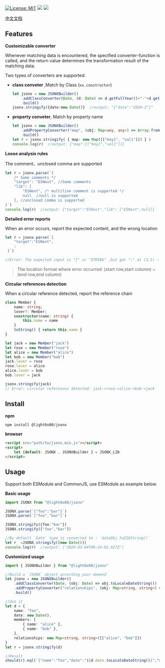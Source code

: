 [![License: MIT](https://img.shields.io/badge/License-MIT-yellow.svg)](https://opensource.org/licenses/MIT)  <a href="https://travis-ci.com/light0x00/jsonx"><img src="https://travis-ci.com/light0x00/jsonx.svg?branch=master"></a>  <a href="https://www.npmjs.com/package/@light0x00/jsonx"><img src="https://img.shields.io/npm/v/@light0x00/jsonx"></a>

[中文文档](./README.zh.md)

## Features

**Customizable converter**

Whenever matching data is encountered,  the specified converter-function is called,  and the return value determines the transformation result of the matching data.

Two types of converters are supported:

- **class conveter** ,Match by Class (`xx.constructor`)
	```ts
	let jsonx = new JSONXBuilder()
		.addClassConverter(Date, (d: Date) => d.getFullYear()+"-"+d.getMonth())
		.build()
	jsonx.stringify({date:new Date()}  //output: "{"date":"2020-2"}"
	```
- **property conveter**, Match by property name

	```ts
	let jsonx = new JSONXBuilder()
		.addPropertyConverter("map", (obj: Map<any, any>) => Array.from(obj.entries()))
		.build()
	let r = jsonx.stringify( { map: new Map([["key1", "val1"]]) } )
	console.log(r)  //output: {"map":[["key1","val1"]]}
	```

**Loose analysis  rules**

The comment、unclosed comma are supported

```ts
let r = jsonx.parse(`{
	/* Some comments */
	"target": "ESNext", //Some comments
	"lib": [
		"ESNext", /* multiline comment is supported */
		null  //null is supported
	], //unclosed comma is supported
}`)
console.log(r)  //output: {"target":"ESNext","lib": ["ESNext",null]}
```

**Detailed error reports**

When an error occurs, report the expected content, and the wrong location

```ts
let r = jsonx.parse(`{
	"target":"ESNext",
	:
 }`)

//Error: The expected input is "}" or "STRING" ,but got ":" at (3,1) ~ (3,2)
```

> The location format where error occurred: (start row,start column) ~ (end row,end column)


**Circular references detection**

When a circular reference detected, report the reference chain

```ts
class Member {
	name: string;
	lover?: Member;
	constructor(name: string) {
		this.name = name
	}
	toString() { return this.name }
}

let jack = new Member("jack")
let rose = new Member("rose")
let alice = new Member("alice")
let bob = new Member("bob")
jack.lover = rose
rose.lover = alice
alice.lover = bob
bob.lover = jack

jsonx.stringify(jack)
// Error: circular references detected: jack->rose->alice->bob->jack
```

## Install


**npm**

```bash
npm install @light0x00/jsonx
```

**browser**

```html
<script src="path/to/jsonx.min.js"></script>
<script>
	let {default: JSONX , JSONXBuilder } = JSONX_LIB 
</script>
```

## Usage

Support both ESModule and CommonJS, use ESModule as example below.

**Basic usage**

```ts
import JSONX from "@light0x00/jsonx"

JSONX.parse(`{"foo":"bar"}`)
JSONX.parse(`["foo","bar"]`)

JSONX.stringify({foo:"bar"})
JSONX.stringify(["foo","bar"])

//By default `Date` type is converted to : `dateObj.toISOString()`
let r  =JSONX.stringify([new Date()])
console.log(r)  //output: ["2020-03-04T06:24:02.927Z"]
```

**Customized usage**

```ts
import { JSONXBuilder } from "@light0x00/jsonx"

//Build a `JSONX` object according your demand
let jsonx = new JSONXBuilder()
	.addClassConverter(Date, (obj: Date) => obj.toLocaleDateString())
	.addPropertyConverter("relationships", (obj: Map<string, string>) => Array.from(obj.entries()))
	.build()

//Use it
let d = {
	name: "foo",
	date: new Date(),
	members: [
		{ name: "alice" },
		{ name: "bob" },
	],
	relationships: new Map<string, string>([["alice", "bob"]])
}
let r = jsonx.stringify(d)

//Result
should(r).eql(`{"name":"foo","date":"${d.date.toLocaleDateString()}","members":[{"name":"alice"},{"name":"bob"}],"relationships":[["alice","bob"]]}`)
```
